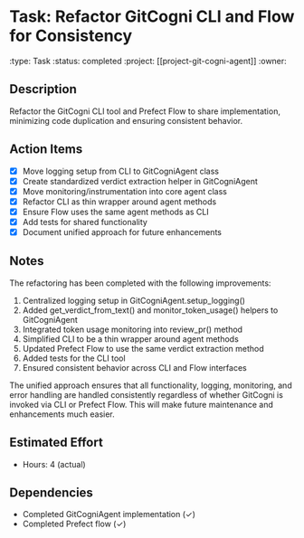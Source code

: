 # Task: Refactor GitCogni CLI and Flow for Consistency
:type: Task
:status: completed
:project: [[project-git-cogni-agent]]
:owner:

## Description
Refactor the GitCogni CLI tool and Prefect Flow to share implementation, minimizing code duplication and ensuring consistent behavior.

## Action Items
- [x] Move logging setup from CLI to GitCogniAgent class
- [x] Create standardized verdict extraction helper in GitCogniAgent
- [x] Move monitoring/instrumentation into core agent class
- [x] Refactor CLI as thin wrapper around agent methods
- [x] Ensure Flow uses the same agent methods as CLI
- [x] Add tests for shared functionality
- [x] Document unified approach for future enhancements

## Notes
The refactoring has been completed with the following improvements:

1. Centralized logging setup in GitCogniAgent.setup_logging()
2. Added get_verdict_from_text() and monitor_token_usage() helpers to GitCogniAgent
3. Integrated token usage monitoring into review_pr() method
4. Simplified CLI to be a thin wrapper around agent methods
5. Updated Prefect Flow to use the same verdict extraction method
6. Added tests for the CLI tool
7. Ensured consistent behavior across CLI and Flow interfaces

The unified approach ensures that all functionality, logging, monitoring, and error handling are handled consistently regardless of whether GitCogni is invoked via CLI or Prefect Flow. This will make future maintenance and enhancements much easier.

## Estimated Effort
- Hours: 4 (actual)

## Dependencies
- Completed GitCogniAgent implementation (✓)
- Completed Prefect flow (✓) 